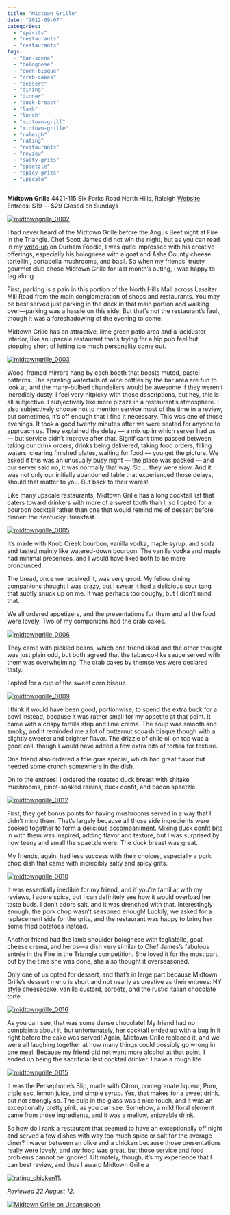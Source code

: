 ```yaml
---
title: "Midtown Grille"
date: "2012-09-07"
categories: 
  - "spirits"
  - "restaurants"
  - "restaurants"
tags: 
  - "bar-scene"
  - "bolognese"
  - "corn-bisque"
  - "crab-cakes"
  - "dessert"
  - "dining"
  - "dinner"
  - "duck-breast"
  - "lamb"
  - "lunch"
  - "midtown-grill"
  - "midtown-grille"
  - "raleigh"
  - "rating"
  - "restaurants"
  - "review"
  - "salty-grits"
  - "spaetzle"
  - "spicy-grits"
  - "upscale"
---
```


**Midtown Grille** 4421-115 Six Forks Road North Hills, Raleigh [Website](http://themidtowngrille.com/) Entrees: $19 -- $29 Closed on Sundays

[![](http://s3.amazonaws.com/thegourmez-wpmedia/2012/09/midtowngrille_0002.jpg "midtowngrille_0002")](http://s3.amazonaws.com/thegourmez-wpmedia/2012/09/midtowngrille_0002.jpg)

I had never heard of the Midtown Grille before the Angus Beef night at Fire in the Triangle. Chef Scott James did not win the night, but as you can read in my [write-up](http://johannakramer.com/2012/07/12/competition-dining-quarterfinal-2-ryan-payne-vs-scott-james/) on Durham Foodie, I was quite impressed with his creative offerings, especially his bolognese with a goat and Ashe County cheese tortellini, portabella mushrooms, and basil. So when my friends’ trusty gourmet club chose Midtown Grille for last month’s outing, I was happy to tag along.

First, parking is a pain in this portion of the North Hills Mall across Lassiter Mill Road from the main conglomeration of shops and restaurants. You may be best served just parking in the deck in that main portion and walking over—parking was a hassle on this side. But that’s not the restaurant’s fault, though it was a foreshadowing of the evening to come.

Midtown Grille has an attractive, lime green patio area and a lackluster interior, like an upscale restaurant that’s trying for a hip pub feel but stopping short of letting too much personality come out.

[![](http://s3.amazonaws.com/thegourmez-wpmedia/2012/09/midtowngrille_0003.jpg "midtowngrille_0003")](http://s3.amazonaws.com/thegourmez-wpmedia/2012/09/midtowngrille_0003.jpg)

Wood-framed mirrors hang by each booth that boasts muted, pastel patterns. The spiraling waterfalls of wine bottles by the bar area are fun to look at, and the many-bulbed chandeliers would be awesome if they weren’t incredibly dusty. I feel very nitpicky with those descriptions, but hey, this is all subjective. I subjectively like more pizazz in a restaurant’s atmosphere. I also subjectively choose not to mention service most of the time in a review, but sometimes, it’s off enough that I find it necessary. This was one of those evenings. It took a good twenty minutes after we were seated for anyone to approach us. They explained the delay — a mix up in which server had us — but service didn’t improve after that. Significant time passed between taking our drink orders, drinks being delivered, taking food orders, filling waters, clearing finished plates, waiting for food — you get the picture. We asked if this was an unusually busy night — the place was packed — and our server said no, it was normally that way. So … they were slow. And it was not only our initially abandoned table that experienced those delays, should that matter to you. But back to their wares!

Like many upscale restaurants, Midtown Grille has a long cocktail list that caters toward drinkers with more of a sweet tooth than I, so I opted for a bourbon cocktail rather than one that would remind me of dessert before dinner: the Kentucky Breakfast.

[![](http://s3.amazonaws.com/thegourmez-wpmedia/2012/09/midtowngrille_0005.jpg "midtowngrille_0005")](http://s3.amazonaws.com/thegourmez-wpmedia/2012/09/midtowngrille_0005.jpg)

It’s made with Knob Creek bourbon, vanilla vodka, maple syrup, and soda and tasted mainly like watered-down bourbon. The vanilla vodka and maple had minimal presences, and I would have liked both to be more pronounced.

The bread, once we received it, was very good. My fellow dining companions thought I was crazy, but I swear it had a delicious sour tang that subtly snuck up on me. It was perhaps too doughy, but I didn’t mind that.

We all ordered appetizers, and the presentations for them and all the food were lovely. Two of my companions had the crab cakes.

[![](http://s3.amazonaws.com/thegourmez-wpmedia/2012/09/midtowngrille_0006.jpg "midtowngrille_0006")](http://s3.amazonaws.com/thegourmez-wpmedia/2012/09/midtowngrille_0006.jpg)

They came with pickled beans, which one friend liked and the other thought was just plain odd, but both agreed that the tabasco-like sauce served with them was overwhelming. The crab cakes by themselves were declared tasty.

I opted for a cup of the sweet corn bisque.

[![](http://s3.amazonaws.com/thegourmez-wpmedia/2012/09/midtowngrille_0009.jpg "midtowngrille_0009")](http://s3.amazonaws.com/thegourmez-wpmedia/2012/09/midtowngrille_0009.jpg)

I think it would have been good, portionwise, to spend the extra buck for a bowl instead, because it was rather small for my appetite at that point. It came with a crispy tortilla strip and lime crema. The soup was smooth and smoky, and it reminded me a lot of butternut squash bisque though with a slightly sweeter and brighter flavor. The drizzle of chile oil on top was a good call, though I would have added a few extra bits of tortilla for texture.

One friend also ordered a foie gras special, which had great flavor but needed some crunch somewhere in the dish.

On to the entrees! I ordered the roasted duck breast with shitake mushrooms, pinot-soaked raisins, duck confit, and bacon spaetzle.

[![](http://s3.amazonaws.com/thegourmez-wpmedia/2012/09/midtowngrille_0012.jpg "midtowngrille_0012")](http://s3.amazonaws.com/thegourmez-wpmedia/2012/09/midtowngrille_0012.jpg)

First, they get bonus points for having mushrooms served in a way that I didn’t mind them. That’s largely because all those side ingredients were cooked together to form a delicious accompaniment. Mixing duck confit bits in with them was inspired, adding flavor and texture, but I was surprised by how teeny and small the spaetzle were. The duck breast was great.

My friends, again, had less success with their choices, especially a pork chop dish that came with incredibly salty and spicy grits.

[![](http://s3.amazonaws.com/thegourmez-wpmedia/2012/09/midtowngrille_0010.jpg "midtowngrille_0010")](http://s3.amazonaws.com/thegourmez-wpmedia/2012/09/midtowngrille_0010.jpg)

It was essentially inedible for my friend, and if you’re familiar with my reviews, I adore spice, but I can definitely see how it would overload her taste buds. I don’t adore salt, and it was drenched with that. Interestingly enough, the pork chop wasn’t seasoned enough! Luckily, we asked for a replacement side for the grits, and the restaurant was happy to bring her some fried potatoes instead.

Another friend had the lamb shoulder bolognese with tagliatelle, goat cheese crema, and herbs—a dish very similar to Chef James’s fabulous entrée in the Fire in the Triangle competition. She loved it for the most part, but by the time she was done, she also thought it overseasoned.

Only one of us opted for dessert, and that’s in large part because Midtown Grille’s dessert menu is short and not nearly as creative as their entrees: NY style cheesecake, vanilla custard, sorbets, and the rustic Italian chocolate torte.

[![](http://s3.amazonaws.com/thegourmez-wpmedia/2012/09/midtowngrille_0016.jpg "midtowngrille_0016")](http://s3.amazonaws.com/thegourmez-wpmedia/2012/09/midtowngrille_0016.jpg)[](http://s3.amazonaws.com/thegourmez-wpmedia/2012/09/midtowngrille_0015.jpg)

As you can see, that was some dense chocolate! My friend had no complaints about it, but unfortunately, her cocktail ended up with a bug in it right before the cake was served! Again, Midtown Grille replaced it, and we were all laughing together at how many things could possibly go wrong in one meal. Because my friend did not want more alcohol at that point, I ended up being the sacrificial last cocktail drinker. I have a rough life.

[![](http://s3.amazonaws.com/thegourmez-wpmedia/2012/09/midtowngrille_0015.jpg "midtowngrille_0015")](http://s3.amazonaws.com/thegourmez-wpmedia/2012/09/midtowngrille_0015.jpg)

It was the Persephone’s Slip, made with Citron, pomegranate liqueur, Pom, triple sec, lemon juice, and simple syrup. Yes, that makes for a sweet drink, but not strongly so. The pulp in the glass was a nice touch, and it was an exceptionally pretty pink, as you can see. Somehow, a mild floral element came from those ingredients, and it was a mellow, enjoyable drink.

So how do I rank a restaurant that seemed to have an exceptionally off night and served a few dishes with way too much spice or salt for the average diner? I waver between an olive and a chicken because those presentations really were lovely, and _my_ food was great, but those service and food problems cannot be ignored. Ultimately, though, it’s my experience that I can best review, and thus I award Midtown Grille a

[![](http://s3.amazonaws.com/thegourmez-wpmedia/2009/02/rating_chicken11.gif "rating_chicken11")](http://s3.amazonaws.com/thegourmez-wpmedia/2009/02/rating_chicken11.gif).

_Reviewed 22 August 12._

[![Midtown Grille on Urbanspoon](http://www.urbanspoon.com/b/link/1591496/minilink.gif)](http://www.urbanspoon.com/r/25/1591496/restaurant/North-Raleigh/Midtown-Grille-Raleigh)
